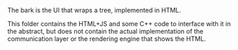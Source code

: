 The bark is the UI that wraps a tree, implemented in HTML.

This folder contains the HTML+JS and some C++ code to interface with it in the
abstract, but does not contain the actual implementation of the communication
layer or the rendering engine that shows the HTML.
